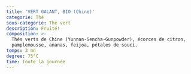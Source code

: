 ```yaml
---
title: 'VERT GALANT, BIO (Chine)'
categorie: Thé
sous-categorie: Thé vert
description: Fruité!
composition: >-
  Thés verts de Chine (Yunnan-Sencha-Gunpowder), écorces de citron,
  pamplemousse, ananas, feijoa, pétales de souci.
temps: 3 mn
degree: 75°C
time: Toute la journée
---
```


